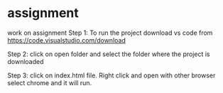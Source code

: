 # assignment

work on assignment Step 1: To run the project download vs code from https://code.visualstudio.com/download

Step 2: click on open folder and select the folder where the project is downloaded

Step 3: click on index.html file. Right click and open with other browser select chrome and it will run.
